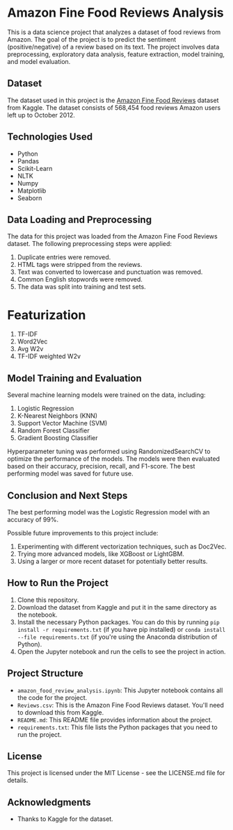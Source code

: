 # Amazon Fine Food Reviews Analysis

This is a data science project that analyzes a dataset of food reviews from Amazon. The goal of the project is to predict the sentiment (positive/negative) of a review based on its text. The project involves data preprocessing, exploratory data analysis, feature extraction, model training, and model evaluation.

## Dataset

The dataset used in this project is the [Amazon Fine Food Reviews](https://www.kaggle.com/snap/amazon-fine-food-reviews) dataset from Kaggle. The dataset consists of 568,454 food reviews Amazon users left up to October 2012.

## Technologies Used

- Python
- Pandas
- Scikit-Learn
- NLTK
- Numpy
- Matplotlib
- Seaborn

##  Data Loading and Preprocessing
The data for this project was loaded from the Amazon Fine Food Reviews dataset. The following preprocessing steps were applied:

1. Duplicate entries were removed.
2. HTML tags were stripped from the reviews.
3. Text was converted to lowercase and punctuation was removed.
4. Common English stopwords were removed.
5. The data was split into training and test sets.

# Featurization
1. TF-IDF
2. Word2Vec
3. Avg W2v
3. TF-IDF weighted W2v

## Model Training and Evaluation
Several machine learning models were trained on the data, including:

1. Logistic Regression
2. K-Nearest Neighbors (KNN)
3. Support Vector Machine (SVM)
4. Random Forest Classifier
5. Gradient Boosting Classifier

Hyperparameter tuning was performed using RandomizedSearchCV to optimize the performance of the models. The models were then evaluated based on their accuracy, precision, recall, and F1-score. The best performing model was saved for future use.

## Conclusion and Next Steps
The best performing model was the Logistic Regression model with an accuracy of 99%.

Possible future improvements to this project include:

1. Experimenting with different vectorization techniques, such as Doc2Vec.
2. Trying more advanced models, like XGBoost or LightGBM.
3. Using a larger or more recent dataset for potentially better results.


## How to Run the Project

1. Clone this repository.
2. Download the dataset from Kaggle and put it in the same directory as the notebook.
3. Install the necessary Python packages. You can do this by running `pip install -r requirements.txt` (if you have pip installed) or `conda install --file requirements.txt` (if you're using the Anaconda distribution of Python).
4. Open the Jupyter notebook and run the cells to see the project in action.

## Project Structure

- `amazon_food_review_analysis.ipynb`: This Jupyter notebook contains all the code for the project.
- `Reviews.csv`: This is the Amazon Fine Food Reviews dataset. You'll need to download this from Kaggle.
- `README.md`: This README file provides information about the project.
- `requirements.txt`: This file lists the Python packages that you need to run the project.

## License

This project is licensed under the MIT License - see the LICENSE.md file for details.

## Acknowledgments

- Thanks to Kaggle for the dataset.
